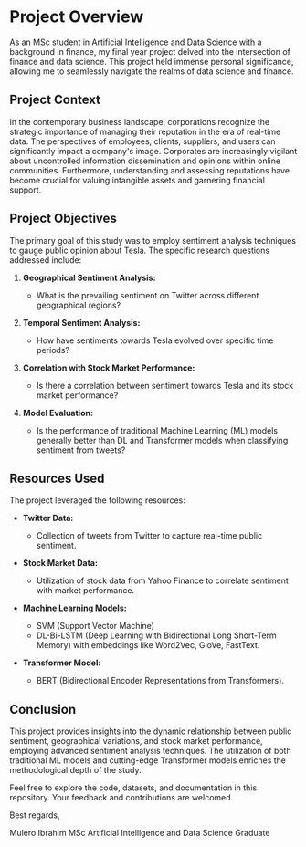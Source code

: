 # Project Overview

As an MSc student in Artificial Intelligence and Data Science with a background in finance, my final year project delved into the intersection of finance and data science. This project held immense personal significance, allowing me to seamlessly navigate the realms of data science and finance.

## Project Context

In the contemporary business landscape, corporations recognize the strategic importance of managing their reputation in the era of real-time data. The perspectives of employees, clients, suppliers, and users can significantly impact a company's image. Corporates are increasingly vigilant about uncontrolled information dissemination and opinions within online communities. Furthermore, understanding and assessing reputations have become crucial for valuing intangible assets and garnering financial support.

## Project Objectives

The primary goal of this study was to employ sentiment analysis techniques to gauge public opinion about Tesla. The specific research questions addressed include:

1. **Geographical Sentiment Analysis:**
   - What is the prevailing sentiment on Twitter across different geographical regions?

2. **Temporal Sentiment Analysis:**
   - How have sentiments towards Tesla evolved over specific time periods?

3. **Correlation with Stock Market Performance:**
   - Is there a correlation between sentiment towards Tesla and its stock market performance?

4. **Model Evaluation:**
   - Is the performance of traditional Machine Learning (ML) models generally better than DL and Transformer models when classifying sentiment from tweets?

## Resources Used

The project leveraged the following resources:

- **Twitter Data:**
  - Collection of tweets from Twitter to capture real-time public sentiment.

- **Stock Market Data:**
  - Utilization of stock data from Yahoo Finance to correlate sentiment with market performance.

- **Machine Learning Models:**
  - SVM (Support Vector Machine)
  - DL-Bi-LSTM (Deep Learning with Bidirectional Long Short-Term Memory) with embeddings like Word2Vec, GloVe, FastText.

- **Transformer Model:**
  - BERT (Bidirectional Encoder Representations from Transformers).


## Conclusion

This project provides insights into the dynamic relationship between public sentiment, geographical variations, and stock market performance, employing advanced sentiment analysis techniques. The utilization of both traditional ML models and cutting-edge Transformer models enriches the methodological depth of the study.

Feel free to explore the code, datasets, and documentation in this repository. Your feedback and contributions are welcomed.

Best regards,

Mulero Ibrahim
MSc Artificial Intelligence and Data Science Graduate
